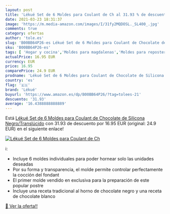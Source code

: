 ```yaml
---
layout: post
title: 'Lékué Set de 6 Moldes para Coulant de Ch al 31.93 % de descuento'
date: 2021-03-23 18:31:37
image: 'https://m.media-amazon.com/images/I/31fy2MQDOSL._SL400_.jpg'
comments: true
category: ofertas
author: 'tole.es'
slug: 'B00BB64P26-es Lékué Set de 6 Moldes para Coulant de Chocolate de...'
sku: 'B00BB64P26-es'
tags: [ 'Hogar y cocina','Moldes para magdalenas','Moldes para repostería','Repostería','chocolate','lékué', ]
actualPrice: 16.95 EUR
currency: EUR
price: 16.95
comparePrice: 24.9 EUR
prodname: 'Lékué Set de 6 Moldes para Coulant de Chocolate de Silicona  Negro/Translúcido'
country: 'es'
flag: '🇪🇸'
brand: 'Lékué'
buyurl: 'https://www.amazon.es/dp/B00BB64P26/?tag=tolees-21'
descuento: '31.93'
average: '16.4388888888889'
---
```


Está [Lékué Set de 6 Moldes para Coulant de Chocolate de Silicona  Negro/Translúcido](https://www.amazon.es/dp/B00BB64P26/?tag=tolees-21) con 31.93 de descuento por 16.95 EUR (original: 24.9 EUR) en el siguiente enlace!

[![Lékué Set de 6 Moldes para Coulant de Ch](https://m.media-amazon.com/images/I/31fy2MQDOSL._SL400_.jpg)](https://www.amazon.es/dp/B00BB64P26/?tag=tolees-21)

ℹ️:

- Incluye 6 moldes individuales para poder hornear solo las unidades deseadas
- Por su forma y transparencia, el molde permite controlar perfectamente la cocción del fondant
- El primer molde vendido en exclusiva para la preparación de este popular postre
- Incluye una receta tradicional al horno de chocolate negro y una receta de chocolate blanco

[🛒 Ver la oferta!!](https://www.amazon.es/dp/B00BB64P26/?tag=tolees-21)

